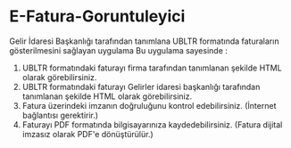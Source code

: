 # E-Fatura-Goruntuleyici
Gelir İdaresi Başkanlığı tarafından tanımlana UBLTR formatında faturaların gösterilmesini sağlayan uygulama
Bu uygulama sayesinde :
<ol>
  <li>UBLTR formatındaki faturayı firma tarafından tanımlanan şekilde HTML olarak görebilirsiniz.</li>
  <li>UBLTR formatındaki faturayı Gelirler idaresi başkanlığı tarafından tanımlanan  şekilde HTML olarak görebilirsiniz.</li>
  <li>Fatura üzerindeki imzanın doğruluğunu kontrol edebilirsiniz. (İnternet bağlantısı gerektirir.)</li>
  <li>Faturayı PDF formatında bilgisayarınıza kaydedebilirsiniz. (Fatura dijital imzasız olarak PDF'e dönüştürülür.)</li>
</ol>
